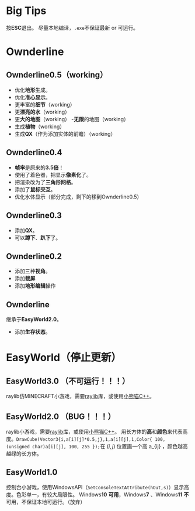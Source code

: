 # Big Tips
按**ESC**退出。
尽量本地编译，```.exe```不保证最新 or 可运行。
# Ownderline
## Ownderline0.5（working）
- 优化**地形**生成。
- 优化**准心显示**。
- 更丰富的**细节**（working）
- 更**漂亮的水**（working）
- 更**大的地图**（working）
  -**无限**的地图（working）
- 生成**植物**（working）
- 生成**QX**（作为添加实体的前瞻）（working）
## Ownderline0.4
- **帧率**是原来的**3.5倍**！
- 使用了着色器，把显示**像素化**了。
- 把渲染改为了**三角形网格**。
- 添加了**鼠标交互**。
- 优化水体显示（部分完成，剩下的移到Ownderline0.5）
## Ownderline0.3
- 添加**QX**。
- 可以**蹲下**、**趴下**了。
## Ownderline0.2
- 添加三种**视角**。
- 添加**截屏**
- 添加**地形编辑**操作
## Ownderline
继承于**EasyWorld2.0**。
- 添加**生存状态**。
# EasyWorld（停止更新）
## EasyWorld3.0 （不可运行！！！）
raylib仿MINECRAFT小游戏，需要[raylib](https://www.raylib.com/)库，或使用[小熊猫C++](http://royqh.net/redpandacpp/download/)。
## EasyWorld2.0 （BUG！！！）
raylib小游戏，需要[raylib](https://www.raylib.com/)库，或使用[小熊猫C++](http://royqh.net/redpandacpp/download/)。
用长方体的**高**和**颜色**来代表高度。```DrawCube(Vector3{i,a[i][j]*0.5,j},1,a[i][j],1,Color{ 100, (unsigned char)a[i][j], 100, 255 });```在 $(i,j)$ 位置画一个高 a_{ij} ，颜色越高越绿的长方体。
## EasyWorld1.0
控制台小游戏，使用WindowsAPI（```SetConsoleTextAttribute(hOut,s)```）显示高度。色彩单一，有较大局限性。
Windows**10** **可用**，Windows**7** 、Windows**11** **不**可用，不保证本地可运行。（放弃）
